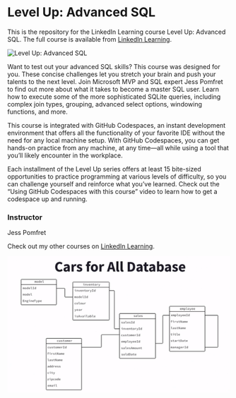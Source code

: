 # Level Up: Advanced SQL

This is the repository for the LinkedIn Learning course Level Up: Advanced SQL. The full course is available from [LinkedIn Learning][lil-course-url].

![Level Up: Advanced SQL][lil-thumbnail-url]

Want to test out your advanced SQL skills? This course was designed for you. These concise challenges let you stretch your brain and push your talents to the next level. Join Microsoft MVP and SQL expert Jess Pomfret to find out more about what it takes to become a master SQL user. Learn how to execute some of the more sophisticated SQLite queries, including complex join types, grouping, advanced select options, windowing functions, and more.

This course is integrated with GitHub Codespaces, an instant development environment that offers all the functionality of your favorite IDE without the need for any local machine setup. With GitHub Codespaces, you can get hands-on practice from any machine, at any time—all while using a tool that you’ll likely encounter in the workplace.

Each installment of the Level Up series offers at least 15 bite-sized opportunities to practice programming at various levels of difficulty, so you can challenge yourself and reinforce what you’ve learned. Check out the “Using GitHub Codespaces with this course” video to learn how to get a codespace up and running.

### Instructor

Jess Pomfret

Check out my other courses on [LinkedIn Learning](https://www.linkedin.com/learning/instructors/jess-pomfret).

[lil-course-url]: https://www.linkedin.com/learning/level-up-advanced-sql?dApp=59033956
[lil-thumbnail-url]: https://media.licdn.com/dms/image/C4E0DAQHtM4L47HiTTA/learning-public-crop_288_512/0/1678834688263?e=2147483647&v=beta&t=z4D7GGd51Bnp57k_qjDZ1oXIQi1_r3rVAoKDTAUXoyM

![Alt text](image.png)
